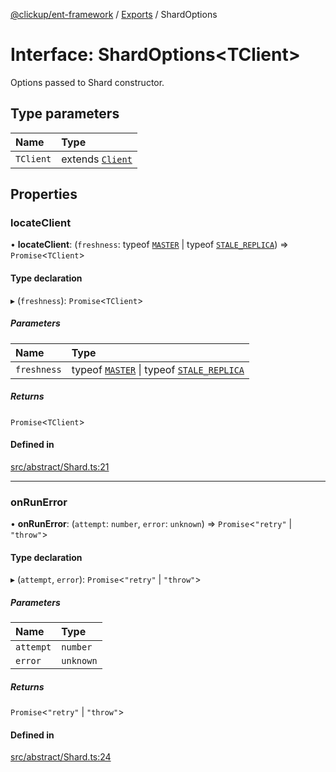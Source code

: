[@clickup/ent-framework](../README.md) / [Exports](../modules.md) / ShardOptions

# Interface: ShardOptions\<TClient\>

Options passed to Shard constructor.

## Type parameters

| Name | Type |
| :------ | :------ |
| `TClient` | extends [`Client`](../classes/Client.md) |

## Properties

### locateClient

• **locateClient**: (`freshness`: typeof [`MASTER`](../modules.md#master) \| typeof [`STALE_REPLICA`](../modules.md#stale_replica)) => `Promise`\<`TClient`\>

#### Type declaration

▸ (`freshness`): `Promise`\<`TClient`\>

##### Parameters

| Name | Type |
| :------ | :------ |
| `freshness` | typeof [`MASTER`](../modules.md#master) \| typeof [`STALE_REPLICA`](../modules.md#stale_replica) |

##### Returns

`Promise`\<`TClient`\>

#### Defined in

[src/abstract/Shard.ts:21](https://github.com/clickup/ent-framework/blob/master/src/abstract/Shard.ts#L21)

___

### onRunError

• **onRunError**: (`attempt`: `number`, `error`: `unknown`) => `Promise`\<``"retry"`` \| ``"throw"``\>

#### Type declaration

▸ (`attempt`, `error`): `Promise`\<``"retry"`` \| ``"throw"``\>

##### Parameters

| Name | Type |
| :------ | :------ |
| `attempt` | `number` |
| `error` | `unknown` |

##### Returns

`Promise`\<``"retry"`` \| ``"throw"``\>

#### Defined in

[src/abstract/Shard.ts:24](https://github.com/clickup/ent-framework/blob/master/src/abstract/Shard.ts#L24)
